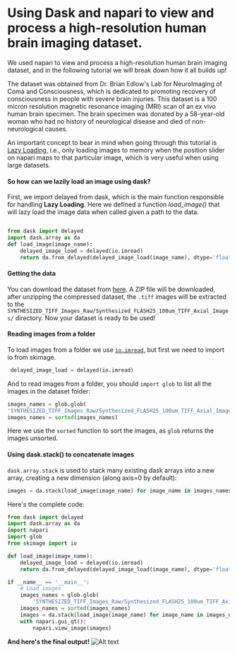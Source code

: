# Using Dask and napari to view and process a high-resolution human brain imaging dataset.
We used napari to view and process a high-resolution human brain imaging dataset, and in the following tutorial we will break down how it all builds up!

The dataset was obtained from Dr. Brian Edlow's Lab for NeuroImaging of Coma and Consciousness, which is dedicated to promoting recovery of consciousness in people with severe brain injuries.
This dataset is a 100 micron resolution magnetic resonance imaging (MRI) scan of an ex vivo human brain specimen. The brain specimen was donated by a 58-year-old woman who had no history of neurological disease and died of non-neurological causes.

An important concept to bear in mind when going through this tutorial is [Lazy Loading](https://en.wikipedia.org/wiki/Lazy_evaluation), i.e., only loading images to memory when the position slider on napari maps to that particular image, which is very useful when using large datasets.

#### So how can we lazily load an image using dask?
First, we import delayed from dask, which is the main function responsible for handling __Lazy Loading__. Here we defined a function *load_image()* that will lazy load the image data when called given a path to the data. 
```python

from dask import delayed
import dask.array as da
def load_image(image_name):
	delayed_image_load = delayed(io.imread)
	return da.from_delayed(delayed_image_load(image_name), dtype='float64', shape=(1760, 1760))
```
#### Getting the data

You can download the dataset from [here](https://datadryad.org/stash/downloads/file_stream/223913). A ZIP file will be downloaded, after unzipping the compressed dataset, the `.tiff` images will be extracted to the `SYNTHESIZED_TIFF_Images_Raw/Synthesized_FLASH25_100um_TIFF_Axial_Images/` directory. Now your dataset is ready to be used!



#### Reading images from a folder
To load images from a folder we use [`io.imread`](https://scikit-image.org/docs/dev/api/skimage.io.html#skimage.io.imread), but first we need to import io from skimage.
```python
 delayed_image_load = delayed(io.imread)
```

And to read images from a folder, you should `import glob` to list all the images in the dataset folder:
```python
images_names = glob.glob(
'SYNTHESIZED_TIFF_Images_Raw/Synthesized_FLASH25_100um_TIFF_Axial_Images/Synthesized_FLASH25_Axial_*.tiff')
images_names = sorted(images_names)
```
Here we use the `sorted` function to sort the images, as `glob` returns the images unsorted.


#### Using dask.stack() to concatenate images

`dask.array.stack` is used to stack many existing dask arrays into a new array, creating a new dimension (along axis=0 by default):
```python
images = da.stack(load_image(image_name) for image_name in images_names) 
```



Here's the complete code:
``` python
from dask import delayed
import dask.array as da
import napari
import glob
from skimage import io

def load_image(image_name):
	delayed_image_load = delayed(io.imread)
	return da.from_delayed(delayed_image_load(image_name), dtype='float64', shape=(1760, 1760))

if __name__ == '__main__':
    # Load images
    images_names = glob.glob(
        'SYNTHESIZED_TIFF_Images_Raw/Synthesized_FLASH25_100um_TIFF_Axial_Images/Synthesized_FLASH25_Axial_*.tiff')
    images_names = sorted(images_names)
    images = da.stack(load_image(image_name) for image_name in images_names).reshape(len(images_names), 1760, 1760)
    with napari.gui_qt():
        napari.view_image(images) 
```

__And here's the final output!__
![Alt text](https://media.giphy.com/media/LO3gPbCs5AxApjAehW/giphy.gif)
